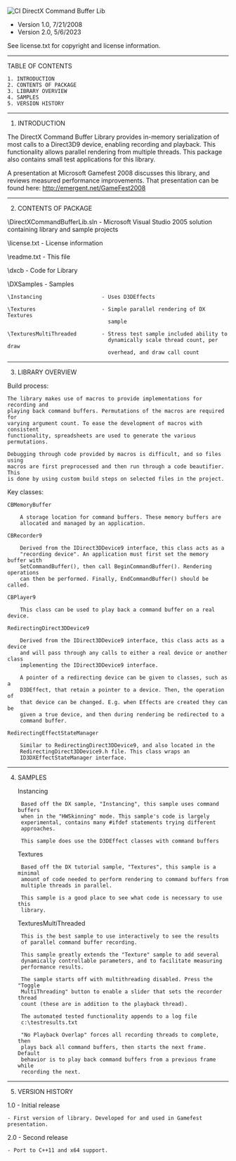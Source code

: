 ![CI](https://github.com/dimhotepus/dxcb/actions/workflows/msbuild.yml/badge.svg?branch=main) DirectX Command Buffer Lib
* Version 1.0, 7/21/2008
* Version 2.0, 5/6/2023

See license.txt for copyright and license information.
________________________________________________________________________________
TABLE OF CONTENTS

    1. INTRODUCTION
    2. CONTENTS OF PACKAGE
    3. LIBRARY OVERVIEW
    4. SAMPLES
    5. VERSION HISTORY

________________________________________________________________________________
1. INTRODUCTION

The DirectX Command Buffer Library provides in-memory serialization of most 
calls to a Direct3D9 device, enabling recording and playback. This functionality 
allows parallel rendering from multiple threads. This package also contains 
small test applications for this library.

A presentation at Microsoft Gamefest 2008 discusses this library, and reviews 
measured performance improvements. That presentation can be found here: 
http://emergent.net/GameFest2008 

________________________________________________________________________________
2. CONTENTS OF PACKAGE

\DirectXCommandBufferLib.sln      - Microsoft Visual Studio 2005 solution
                                    containing library and sample projects

\license.txt                      - License information

\readme.txt                       - This file

\dxcb                             - Code for Library

\DXSamples                        - Samples

    \Instancing                   - Uses D3DEffects
    
    \Textures                     - Simple parallel rendering of DX Textures 
                                    sample
                                    
    \TexturesMultiThreaded        - Stress test sample included ability to
                                    dynamically scale thread count, per draw
                                    overhead, and draw call count

________________________________________________________________________________
3. LIBRARY OVERVIEW

Build process:

    The library makes use of macros to provide implementations for recording and 
    playing back command buffers. Permutations of the macros are required for 
    varying argument count. To ease the development of macros with consistent 
    functionality, spreadsheets are used to generate the various permutations.
    
    Debugging through code provided by macros is difficult, and so files using 
    macros are first preprocessed and then run through a code beautifier. This 
    is done by using custom build steps on selected files in the project.

Key classes:

    CBMemoryBuffer
        
        A storage location for command buffers. These memory buffers are 
        allocated and managed by an application.

    CBRecorder9 
    
        Derived from the IDirect3DDevice9 interface, this class acts as a 
        "recording device". An application must first set the memory buffer with 
        SetCommandBuffer(), then call BeginCommandBuffer(). Rendering operations 
        can then be performed. Finally, EndCommandBuffer() should be called.
        
    CBPlayer9
    
        This class can be used to play back a command buffer on a real device.
        
    RedirectingDirect3DDevice9
    
        Derived from the IDirect3DDevice9 interface, this class acts as a device 
        and will pass through any calls to either a real device or another class 
        implementing the IDirect3DDevice9 interface.
        
        A pointer of a redirecting device can be given to classes, such as a 
        D3DEffect, that retain a pointer to a device. Then, the operation of 
        that device can be changed. E.g. when Effects are created they can be 
        given a true device, and then during rendering be redirected to a 
        command buffer.
        
    RedirectingEffectStateManager
    
        Similar to RedirectingDirect3DDevice9, and also located in the 
        RedirectingDirect3DDevice9.h file. This class wraps an 
        ID3DXEffectStateManager interface.
        
________________________________________________________________________________
4. SAMPLES

    Instancing
        
        Based off the DX sample, "Instancing", this sample uses command buffers 
        when in the "HWSkinning" mode. This sample's code is largely 
        experimental, contains many #ifdef statements trying different 
        approaches.
        
        This sample does use the D3DEffect classes with command buffers
        
    Textures
    
        Based off the DX tutorial sample, "Textures", this sample is a minimal 
        amount of code needed to perform rendering to command buffers from 
        multiple threads in parallel. 
        
        This sample is a good place to see what code is necessary to use this 
        library.
        
    TexturesMultiThreaded
        
        This is the best sample to use interactively to see the results
        of parallel command buffer recording.
    
        This sample greatly extends the "Texture" sample to add several 
        dynamically controllable parameters, and to facilitate measuring 
        performance results.

        The sample starts off with multithreading disabled. Press the "Toggle 
        MultiThreading" button to enable a slider that sets the recorder thread 
        count (these are in addition to the playback thread).
        
        The automated tested functionality appends to a log file 
        c:\testresults.txt
        
        "No Playback Overlap" forces all recording threads to complete, then 
        plays back all command buffers, then starts the next frame. Default 
        behavior is to play back command buffers from a previous frame while 
        recording the next.
        
________________________________________________________________________________ 
5. VERSION HISTORY

1.0 - Initial release

    - First version of library. Developed for and used in Gamefest presentation.

2.0 - Second release

    - Port to C++11 and x64 support.
